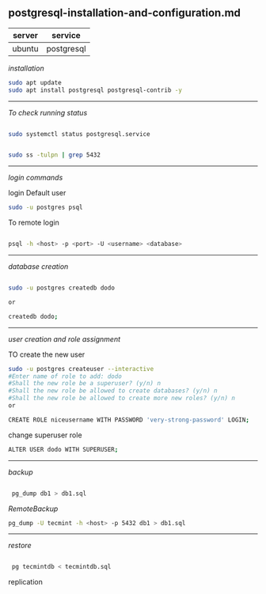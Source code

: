 postgresql-installation-and-configuration.md
---

|server|service|
|---|---|
|ubuntu| postgresql|


_installation_

```bash
sudo apt update 
sudo apt install postgresql postgresql-contrib -y

```
---

_To check running status_

```bash

sudo systemctl status postgresql.service

```
```bash

sudo ss -tulpn | grep 5432

```
---

_login commands_

login Default user 

```bash
sudo -u postgres psql
```
To remote login

```bash

psql -h <host> -p <port> -U <username> <database>

```
---

_database creation_


```bash

sudo -u postgres createdb dodo

or

createdb dodo;

```
---

_user creation and role assignment_

TO create the new user 

```bash
sudo -u postgres createuser --interactive
#Enter name of role to add: dodo
#Shall the new role be a superuser? (y/n) n
#Shall the new role be allowed to create databases? (y/n) n
#Shall the new role be allowed to create more new roles? (y/n) n
or 

CREATE ROLE niceusername WITH PASSWORD 'very-strong-password' LOGIN;
```
change superuser role

```bash
ALTER USER dodo WITH SUPERUSER;
```
---

_backup_

```bash

 pg_dump db1 > db1.sql

```
_RemoteBackup_

```bash
pg_dump -U tecmint -h <host> -p 5432 db1 > db1.sql
```
---

_restore_


```bash

 pg tecmintdb < tecmintdb.sql
```


replication


```back


```

